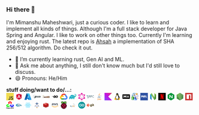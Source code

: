 ### Hi there 👋

I'm Mimanshu Maheshwari, just a curious coder. I like to learn and implement all kinds of things. Although I'm a full stack developer for Java Spring and Angular. I like to work on other things too. Currently I'm learning and enjoying rust. The latest repo is [Ahsah](https://github.com/mimanshu-maheshwari/ahsah) a implementation of SHA 256/512 algorithm. Do check it out.

- 🌱 I’m currently learning rust, Gen AI and ML.
- 💬 Ask me about anything, I still don't know much but I'd still love to discuss. 
- 😄 Pronouns: He/Him

**stuff doing/want to do/...:**  
<code><img height="20" src="https://github.com/github/explore/blob/main/topics/javascript/javascript.png"></code>
<code><img height="20" src="https://github.com/github/explore/blob/main/topics/angular/angular.png"></code>
<code><img height="20" src="https://github.com/github/explore/blob/main/topics/azure/azure.png"></code>
<code><img height="20" src="https://github.com/github/explore/blob/main/topics/bash/bash.png"></code>
<code><img height="20" src="https://github.com/github/explore/blob/main/topics/codechef/codechef.png"></code>
<code><img height="20" src="https://github.com/github/explore/blob/main/topics/go/go.png"></code>
<code><img height="20" src="https://github.com/github/explore/blob/main/topics/google-cloud/google-cloud.png"></code>
<code><img height="20" src="https://github.com/github/explore/blob/main/topics/gradle/gradle.png"></code>
<code><img height="20" src="https://github.com/github/explore/blob/main/topics/graphql/graphql.png"></code>
<code><img height="20" src="https://github.com/github/explore/blob/main/topics/grpc/grpc.png"></code>
<code><img height="20" src="https://github.com/github/explore/blob/main/topics/java/java.png"></code>
<code><img height="20" src="https://github.com/github/explore/blob/main/topics/kotlin/kotlin.png"></code>
<code><img height="20" src="https://github.com/github/explore/blob/main/topics/linux/linux.png"></code>
<code><img height="20" src="https://github.com/github/explore/blob/main/topics/markdown/markdown.png"></code>
<code><img height="20" src="https://github.com/github/explore/blob/main/topics/mathematics/mathematics.png"></code>
<code><img height="20" src="https://github.com/github/explore/blob/main/topics/myanimelist/myanimelist.png"></code>
<code><img height="20" src="https://github.com/github/explore/blob/main/topics/neovim/neovim.png"></code>
<code><img height="20" src="https://github.com/github/explore/blob/main/topics/netflix/netflix.png"></code>
<code><img height="20" src="https://github.com/github/explore/blob/main/topics/nginx/nginx.png"></code>
<code><img height="20" src="https://github.com/github/explore/blob/main/topics/nodejs/nodejs.png"></code>
<code><img height="20" src="https://github.com/github/explore/blob/main/topics/npm/npm.png"></code>
<code><img height="20" src="https://github.com/github/explore/blob/main/topics/opencv/opencv.png"></code>
<code><img height="20" src="https://github.com/github/explore/blob/main/topics/opengl/opengl.png"></code>
<code><img height="20" src="https://github.com/github/explore/blob/main/topics/react/react.png"></code>
<code><img height="20" src="https://github.com/github/explore/blob/main/topics/ai/ai.png"></code>
<code><img height="20" src="https://github.com/github/explore/blob/main/topics/redis/redis.png"></code>
<code><img height="20" src="https://github.com/github/explore/blob/main/topics/aws/aws.png"></code>
<code><img height="20" src="https://github.com/github/explore/blob/main/topics/raspberry-pi/raspberry-pi.png"></code>
<code><img height="20" src="https://github.com/github/explore/blob/main/topics/mysql/mysql.png"></code>
<code><img height="20" src="https://github.com/github/explore/blob/main/topics/arduino/arduino.png"></code>
<code><img height="20" src="https://github.com/github/explore/blob/main/topics/git/git.png"></code>
<!--
**mimanshu-maheshwari/mimanshu-maheshwari** is a ✨ _special_ ✨ repository because its `README.md` (this file) appears on your GitHub profile.

Here are some ideas to get you started:

- 🔭 I’m currently working on ...
- 🌱 I’m currently learning ...
- 👯 I’m looking to collaborate on ...
- 🤔 I’m looking for help with ...
- 💬 Ask me about ...
- 📫 How to reach me: ...
- 😄 Pronouns: ...
- ⚡ Fun fact: ...
-->
